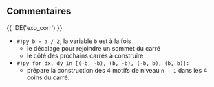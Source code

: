 ## Commentaires

{{ IDE('exo_corr') }}

- `#!py b = a / 2`, la variable `b` est à la fois
    - le décalage pour rejoindre un sommet du carré
    - le côté des prochains carrés à construire
- `#!py for dx, dy in [(-b, -b), (b, -b), (-b, b), (b, b)]:`
    - prépare la construction des 4 motifs de niveau `n - 1` dans les 4 coins du carré.